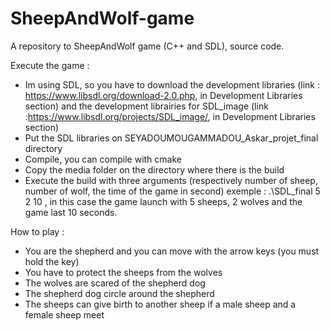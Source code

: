 # SheepAndWolf-game
A repository to SheepAndWolf game (C++ and SDL), source code.

Execute the game :
- Im using SDL, so you have to download the development libraries (link : https://www.libsdl.org/download-2.0.php, in Development Libraries section) and the development librairies for SDL_image (link :https://www.libsdl.org/projects/SDL_image/, in Development Libraries section)
- Put the SDL libraries on SEYADOUMOUGAMMADOU_Askar_projet_final directory
- Compile, you can compile with cmake
- Copy the media folder on the directory where there is the build
- Execute the build with three arguments (respectively number of sheep, number of wolf, the time of the game in second) exemple : .\SDL_final 5 2 10 , in this case the game launch   with 5 sheeps, 2 wolves and the game last 10 seconds.

How to play :
- You are the shepherd and you can move with the arrow keys (you must hold the key)
- You have to protect the sheeps from the wolves
- The wolves are scared of the shepherd dog
- The shepherd dog circle around the shepherd
- The sheeps can give birth to another sheep if a male sheep and a female sheep meet
